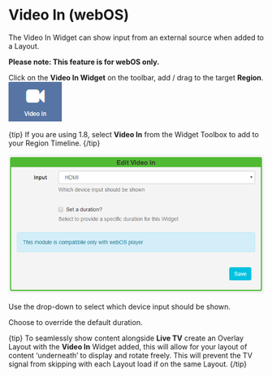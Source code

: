 <!--toc=widgets-->

# Video In (webOS)

The Video In Widget can show input from an external source when added to a Layout. 

**Please note: This feature is for webOS only.**

Click on the **Video In Widget** on the toolbar, add / drag to the target **Region**. ![Video In Widget](img/v2_media_videoin_widget.png)

{tip}
If you are using 1.8, select **Video In** from the Widget Toolbox to add to your Region Timeline.
{/tip}

![Add webOS Video In](img/v2_media_webos.png)

Use the drop-down to select which device input should be shown.

Choose to override the default duration.

{tip}
To seamlessly show content alongside **Live TV** create an Overlay Layout with the **Video In** Widget added, this will allow for your layout of content ‘underneath’ to display and rotate freely. This will prevent the TV signal from skipping with each Layout load if on the same Layout.
{/tip}